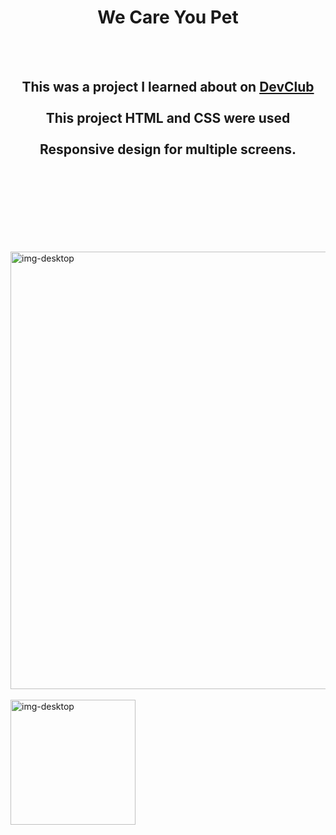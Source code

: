 <h1 align="center">
  We Care You Pet</h1>
<br>
<br>
<h2 align="center"> This was a project I learned about on <a href="https://rodolfomori.com.br/devclub">DevClub</a>
<br>
<br>
This project HTML and CSS were used
<br>
<br>
Responsive design for multiple screens.</h2>
<br>
<br>
<br>
<p float="left">
<br>
<br>
<br>
<br>

 <img src="https://github.com/lbastoss/project-we-care/blob/main/assets/desktop.png" alt="img-desktop" width="700"/>
<br>
<br>
<img src="https://github.com/lbastoss/project-we-care/blob/main/assets/mobile.png" alt="img-desktop" width="200"/>
